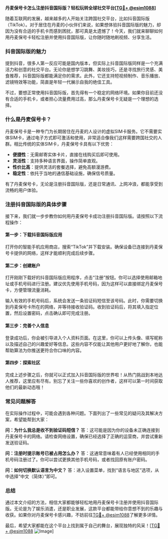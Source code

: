 **丹麦保号卡怎么注册抖音国际版？轻松玩转全球社交平台[[TG💪+ @esim1088](https://t.me/s/esim1088)]**

随着互联网的发展，越来越多的人开始关注跨国社交平台，比如抖音国际版（TikTok）。对于居住在丹麦的小伙伴们来说，如果想体验抖音国际版的魅力，却因为没有合适的手机卡而感到困扰，那可真是太遗憾了！今天，我们就来聊聊如何用丹麦保号卡轻松注册并使用抖音国际版，让你随时随地刷视频、分享生活。

### 抖音国际版的魅力

提到抖音，很多人第一反应可能是国内版本，但实际上抖音国际版同样是一个充满活力和创意的社交平台。无论你是想学习跳舞、美妆技巧，还是寻找旅行灵感、美食推荐，抖音国际版都能满足你的需求。此外，它还支持短视频制作、音乐播放、滤镜特效等功能，简直是年轻一代展示自我的绝佳工具。

不过，要想正常使用抖音国际版，首先得有一个稳定的网络环境。如果你目前还没有合适的手机卡，或者担心流量费用过高，那么丹麦保号卡无疑是一个理想的选择。

### 什么是丹麦保号卡？

丹麦保号卡是一种专门为长期居住在丹麦的人设计的虚拟SIM卡服务。它不需要实体SIM卡，通过电子方式即可激活和使用，非常适合像我们这样需要跨国社交的人群。相比传统的实体SIM卡，丹麦保号卡具有以下优势：

- **便捷性**：无需邮寄实体卡片，直接在线购买后即可使用。
- **灵活性**：支持多种语言界面，操作简单直观。
- **性价比高**：提供灵活的套餐选择，避免高额漫游费。
- **稳定性**：依托于当地的通信基础设施，确保信号质量。

有了丹麦保号卡，无论是注册抖音国际版，还是日常通讯、上网冲浪，都能享受到流畅的用户体验。

### 注册抖音国际版的具体步骤

接下来，我们就一步步教你如何用丹麦保号卡成功注册抖音国际版。请按照以下流程操作：

#### 第一步：下载抖音国际版应用
打开你的智能手机应用商店，搜索“TikTok”并下载安装。确保设备已连接到丹麦保号卡提供的网络，这样才能顺利完成后续步骤。

#### 第二步：创建账户
打开刚刚下载好的抖音国际版应用程序，点击“注册”按钮。你可以选择使用邮箱地址或手机号码进行注册。建议优先使用手机号码，因为这样可以直接绑定丹麦保号卡，方便管理流量消耗。

输入有效的手机号码后，系统会发送一条验证码短信至该号码。此时，你需要切换到丹麦保号卡所在的网络，并等待接收验证码。收到验证码后，将其填入指定位置，然后设置密码，点击确认即可完成注册。

#### 第三步：完善个人信息
登录成功后，你会被引导进入个人资料页面。在这里，你可以上传头像、填写昵称以及描述自己的兴趣爱好等信息。这些内容不仅能让其他用户更好地了解你，也能帮助算法为你推送更符合你口味的内容。

#### 第四步：探索社区
完成上述步骤之后，你就可以正式加入抖音国际版的世界啦！从热门挑战到本地达人推荐，这里应有尽有。别忘了关注一些你喜欢的创作者，这样可以第一时间获取他们的最新动态哦！

### 常见问题解答

在实际操作过程中，可能会遇到各种问题。下面列出了一些常见的疑问及其解决方案，希望能帮到大家：

**问：为什么我总是收不到验证码短信？**
答：这可能是因为你的设备未正确连接到丹麦保号卡的网络。请检查网络设置，确保已经选择了正确的运营商，并尝试重新发送验证码。

**问：注册时提示账号已被占用怎么办？**
答：这通常意味着有人已经使用相同的手机号码注册过了。你可以尝试更换其他手机号码，或者找回原有账户密码。

**问：如何切换默认语言为中文？**
答：进入设置菜单，找到“语言与地区”选项，从中选择“中文（简体）”即可。

### 总结

通过本文介绍的方法，相信大家都能够轻松地用丹麦保号卡注册并使用抖音国际版。无论是为了娱乐消遣，还是职业发展，这款平台都能带给你意想不到的乐趣与收获。如果你对丹麦保号卡感兴趣，不妨前往[TG💪+ @esim1088](https://t.me/s/esim1088)了解更多详情。

最后，希望大家都能在这个平台上找到属于自己的舞台，展现独特的风采！[[TG💪+ @esim1088](https://t.me/s/esim1088) ![Image](https://i.postimg.cc/4NQfJmqS/Snipaste-2025-05-13-00-14-12.png)]